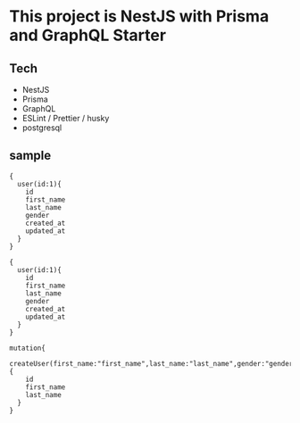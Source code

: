 # This project is NestJS with Prisma and GraphQL Starter

## Tech

- NestJS
- Prisma
- GraphQL
- ESLint / Prettier / husky
- postgresql

## sample

```shell
{
  user(id:1){
    id
    first_name
    last_name
    gender
    created_at
    updated_at
  }
}
```

```shell
{
  user(id:1){
    id
    first_name
    last_name
    gender
    created_at
    updated_at
  }
}
```

```
mutation{
  createUser(first_name:"first_name",last_name:"last_name",gender:"gender"){
    id
    first_name
    last_name
  }
}
```
